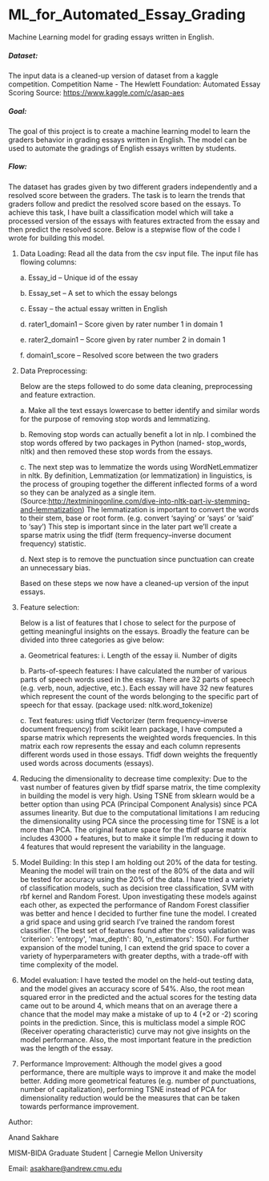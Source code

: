 # ML_for_Automated_Essay_Grading
Machine Learning model for grading essays written in English.

##### *Dataset:*
The input data is a cleaned-up version of dataset from a kaggle competition.
Competition Name - The Hewlett Foundation: Automated Essay Scoring Source: https://www.kaggle.com/c/asap-aes

##### *Goal:*
The goal of this project is to create a machine learning model to learn the graders behavior in grading essays written in English. The model can be used to automate the gradings of English essays written by students.

##### *Flow:*
The dataset has grades given by two different graders independently and a resolved score between the graders. The task is to learn the trends that graders follow and predict the resolved score based on the essays. To achieve this task, I have built a classification model which will take a processed version of the essays with features extracted from the essay and then predict the resolved score. Below is a stepwise flow of the code I wrote for building this model.

1. Data Loading:
Read all the data from the csv input file. The input file has flowing columns:

      a. Essay_id – Unique id of the essay

      b. Essay_set – A set to which the essay belongs

      c. Essay – the actual essay written in English

      d. rater1_domain1 – Score given by rater number 1 in domain 1

      e. rater2_domain1 – Score given by rater number 2 in domain 1

      f. domain1_score – Resolved score between the two graders

2. Data Preprocessing:

    Below are the steps followed to do some data cleaning, preprocessing and feature extraction.

      a. Make all the text essays lowercase to better identify and similar words for the purpose of removing stop words and lemmatizing.

      b. Removing stop words can actually benefit a lot in nlp. I combined the stop words offered by two packages in Python (named- stop_words, nltk) and then removed these stop words from the essays.

      c. The next step was to lemmatize the words using WordNetLemmatizer in nltk. By definition, Lemmatization (or lemmatization) in linguistics, is the process of grouping together the different inflected forms of a word so they can be analyzed as a single item. (Source:http://textminingonline.com/dive-into-nltk-part-iv-stemming-and-lemmatization) The lemmatization is important to convert the words to their stem, base or root form. (e.g. convert ‘saying’ or ‘says’ or ‘said’ to ‘say’) This step is important since in the later part we’ll create a sparse matrix using the tfidf (term frequency–inverse document frequency) statistic.

      d. Next step is to remove the punctuation since punctuation can create an unnecessary bias.

    Based on these steps we now have a cleaned-up version of the input essays.

3. Feature selection:

    Below is a list of features that I chose to select for the purpose of getting meaningful insights on the essays. Broadly the feature can be divided into three categories as give below:

      a. Geometrical features:
              i. Length of the essay
              ii. Number of digits
      
      b. Parts-of-speech features: I have calculated the number of various parts of speech words used in the essay. There are 32 parts of speech (e.g. verb, noun, adjective, etc.). Each essay will have 32 new features which represent the count of the words belonging to the specific part of speech for that essay. (package used: nltk.word_tokenize)

      c. Text features: using tfidf Vectorizer (term frequency–inverse document frequency) from scikit learn package, I have computed a sparse matrix which represents the weighted words frequencies. In this matrix each row represents the essay and each column represents different words used in those essays. Tfidf down weights the frequently used words across documents (essays).

4. Reducing the dimensionality to decrease time complexity:
Due to the vast number of features given by tfidf sparse matrix, the time complexity in building the model is very high. Using TSNE from sklearn would be a better option than using PCA (Principal Component Analysis) since PCA assumes linearity. But due to the computational limitations I am reducing the dimensionality using PCA since the processing time for TSNE is a lot more than PCA. The original feature space for the tfidf sparse matrix includes 43000 + features, but to make it simple I’m reducing it down to 4 features that would represent the variability in the language.

5. Model Building:
In this step I am holding out 20% of the data for testing. Meaning the model will train on the rest of the 80% of the data and will be tested for accuracy using the 20% of the data. I have tried a variety of classification models, such as decision tree classification, SVM with rbf kernel and Random Forest. Upon investigating these models against each other, as expected the performance of Random Forest classifier was better and hence I decided to further fine tune the model. I created a grid space and using grid search I’ve trained the random forest classifier. (The best set of features found after the cross validation was 'criterion': 'entropy', 'max_depth': 80, 'n_estimators': 150). For further expansion of the model tuning, I can extend the grid space to cover a variety of hyperparameters with greater depths, with a trade-off with time complexity of the model.

6. Model evaluation:
I have tested the model on the held-out testing data, and the model gives an accuracy score of 54%. Also, the root mean squared error in the predicted and the actual scores for the testing data came out to be around 4, which means that on an average there a chance that the model may make a mistake of up to 4 (+2 or -2) scoring points in the prediction. Since, this is multiclass model a simple ROC (Receiver operating characteristic) curve may not give insights on the model performance. Also, the most important feature in the prediction was the length of the essay.

7. Performance Improvement:
Although the model gives a good performance, there are multiple ways to improve it and make the model better. Adding more geometrical features (e.g. number of punctuations, number of capitalization), performing TSNE instead of PCA for dimensionality reduction would be the measures that can be taken towards performance improvement.

Author:

Anand Sakhare

MISM-BIDA Graduate Student | Carnegie Mellon University

Email: asakhare@andrew.cmu.edu
